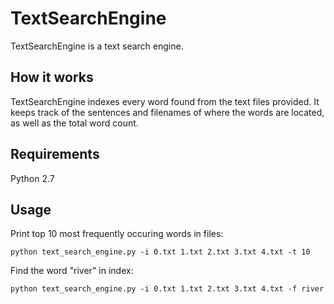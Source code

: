 # TextSearchEngine
TextSearchEngine is a text search engine.

## How it works
TextSearchEngine indexes every word found from the text files provided. It keeps track of the sentences and filenames of where the words are located, as well as the total word count.

## Requirements
Python 2.7

## Usage
Print top 10 most frequently occuring words in files:

`python text_search_engine.py -i 0.txt 1.txt 2.txt 3.txt 4.txt -t 10`

Find the word "river" in index:

`python text_search_engine.py -i 0.txt 1.txt 2.txt 3.txt 4.txt -f river`
